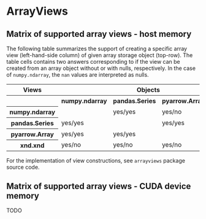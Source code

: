 # ArrayViews

## Matrix of supported array views - host memory

The following table summarizes the support of creating a specific array
view (left-hand-side column) of given array storage
object (top-row). The table cells contains two answers
corresponding to if the view can be created from an array object without or with nulls, respectively.
In the case of `numpy.ndarray`, the `nan` values are interpreted as nulls.

<table style="width:100%">
  <tr>
    <th>Views</th>
    <th colspan="4">Objects</th>
  </tr>
  <tr>
    <th></th>
    <th>numpy.ndarray</th> 
    <th>pandas.Series</th>
    <th>pyarrow.Array</th>
    <th>xnd.xnd</th>
  </tr>
  <tr>
    <th>numpy.ndarray </th>
    <td></td> 
    <td>yes/yes</td>
    <td>yes/no</td>
    <td>yes/no</td>
  </tr>
  <tr>
    <th>pandas.Series</th>
    <td>yes/yes</td> 
    <td></td>
    <td>yes/yes</td>
    <td>yes/no</td>
  </tr>
  <tr>
    <th>pyarrow.Array</th>
    <td>yes/yes</td> 
    <td>yes/yes</td>
    <td></td>
    <td>yes/no</td>
  </tr>
  <tr>
    <th>xnd.xnd</th>
    <td>yes/no</td> 
    <td>yes/no</td>
    <td>yes/no</td>
    <td></td>
  </tr>
</table>

For the implementation of view constructions, see `arrayviews` package source code.

## Matrix of supported array views - CUDA device memory

TODO
